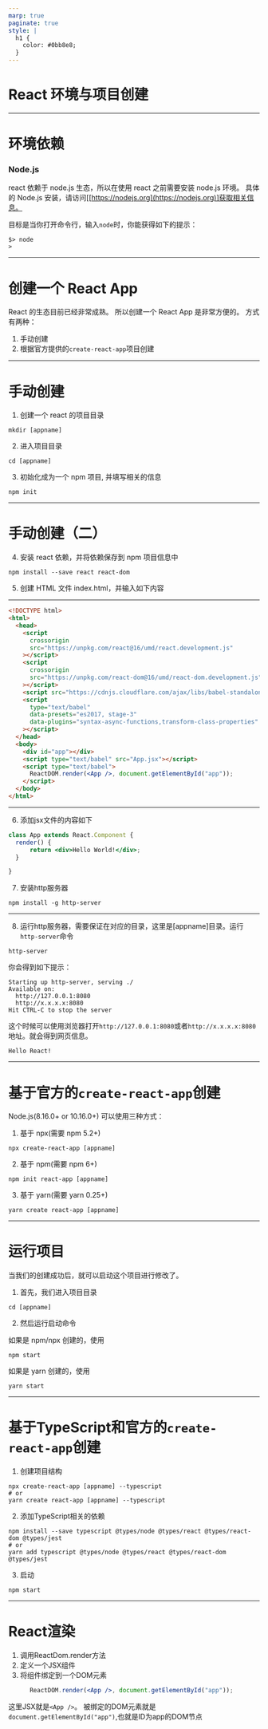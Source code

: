 ```yaml
---
marp: true
paginate: true
style: |
  h1 {
    color: #0bb8e8;
  }
---
```


# React 环境与项目创建

---

# 环境依赖

### Node.js

react 依赖于 node.js 生态，所以在使用 react 之前需要安装 node.js 环境。
具体的 Node.js 安装，请访问[[https://nodejs.org](https://nodejs.org)]获取相关信息。

目标是当你打开命令行，输入`node`时，你能获得如下的提示：

```
$> node
>
```

---

# 创建一个 React App

React 的生态目前已经非常成熟。
所以创建一个 React App 是非常方便的。
方式有两种：

1. 手动创建
2. 根据官方提供的`create-react-app`项目创建

---

# 手动创建

1. 创建一个 react 的项目目录

```
mkdir [appname]
```

2. 进入项目目录

```
cd [appname]
```

3. 初始化成为一个 npm 项目, 并填写相关的信息

```
npm init
```

---

# 手动创建（二）

4. 安装 react 依赖，并将依赖保存到 npm 项目信息中

```
npm install --save react react-dom
```

5. 创建 HTML 文件 index.html，并输入如下内容

---

```html
<!DOCTYPE html>
<html>
  <head>
    <script
      crossorigin
      src="https://unpkg.com/react@16/umd/react.development.js"
    ></script>
    <script
      crossorigin
      src="https://unpkg.com/react-dom@16/umd/react-dom.development.js"
    ></script>
    <script src="https://cdnjs.cloudflare.com/ajax/libs/babel-standalone/6.14.0/babel.min.js"></script>
    <script
      type="text/babel"
      data-presets="es2017, stage-3"
      data-plugins="syntax-async-functions,transform-class-properties"
    ></script>
  </head>
  <body>
    <div id="app"></div>
    <script type="text/babel" src="App.jsx"></script>
    <script type="text/babel">
      ReactDOM.render(<App />, document.getElementById("app"));
    </script>
  </body>
</html>
```
---

6. 添加jsx文件的内容如下

```jsx
class App extends React.Component {
  render() {
      return <div>Hello World!</div>;
  }

}
```

7. 安装http服务器
```
npm install -g http-server
```
---

8. 运行http服务器，需要保证在对应的目录，这里是[appname]目录。运行`http-server`命令
```
http-server
```
你会得到如下提示：
```
Starting up http-server, serving ./
Available on:
  http://127.0.0.1:8080
  http://x.x.x.x:8080
Hit CTRL-C to stop the server
```
这个时候可以使用浏览器打开`http://127.0.0.1:8080`或者`http://x.x.x.x:8080`地址。就会得到网页信息。
```
Hello React!
```
---

# 基于官方的`create-react-app`创建

Node.js(8.16.0+ or 10.16.0+)
可以使用三种方式：

1. 基于 npx(需要 npm 5.2+)

```
npx create-react-app [appname]
```

2. 基于 npm(需要 npm 6+)

```
npm init react-app [appname]
```

3. 基于 yarn(需要 yarn 0.25+)

```
yarn create react-app [appname]
```

---

# 运行项目

当我们的创建成功后，就可以启动这个项目进行修改了。

1. 首先，我们进入项目目录

```
cd [appname]
```

2. 然后运行启动命令

如果是 npm/npx 创建的，使用

```
npm start
```

如果是 yarn 创建的，使用

```
yarn start
```
---

# 基于TypeScript和官方的`create-react-app`创建

1. 创建项目结构
```
npx create-react-app [appname] --typescript
# or
yarn create react-app [appname] --typescript
```

2. 添加TypeScript相关的依赖
```
npm install --save typescript @types/node @types/react @types/react-dom @types/jest
# or
yarn add typescript @types/node @types/react @types/react-dom @types/jest
```

3. 启动

```
npm start
```

---

# React渲染

1. 调用ReactDom.render方法
2. 定义一个JSX组件
3. 将组件绑定到一个DOM元素

```jsx
      ReactDOM.render(<App />, document.getElementById("app"));
```

这里JSX就是`<App />`。
被绑定的DOM元素就是`document.getElementById("app")`,也就是ID为app的DOM节点
